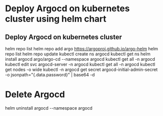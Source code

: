 # Deploy Argocd on kubernetes cluster using helm chart

## Deploy Argocd on kubernetes cluster

helm repo list
helm repo add argo https://argoproj.github.io/argo-helm
helm repo list
helm repo update
kubectl create ns argocd
kubectl get ns
helm install argocd argo/argo-cd --namespace argocd
kubectl get all -n argocd
kubectl edit svc argocd-server -n argocd
kubectl get all -n argocd
kubectl get nodes -o wide
kubectl -n argocd get secret argocd-initial-admin-secret -o jsonpath="{.data.password}" | base64 -d

# Delete Argocd

helm uninstall argocd --namespace argocd
